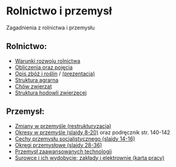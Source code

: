 # Rolnictwo i przemysł
Zagadnienia z rolnictwa i przemysłu

## Rolnictwo:
- [Warunki rozwoju rolnictwa](https://www.geografia24.eu/geo_prezentacje_pr_3/303_5_gospodarka_polski/r3_5_01a.pdf)
- [Obliczenia oraz pojęcia](obliczenia.md)
- [Opis zbóż i roślin](zboza_i_inne.md) / [(prezentacja)](https://www.geografia24.eu/geo_prezentacje_pr_3/303_5_gospodarka_polski/r3_5_03a.pdf)
- [Struktura agrarna](agrarna.md)
- [Chów zwierząt](https://www.geografia24.eu/geo_prezentacje_pr_3/303_5_gospodarka_polski/r3_5_04a.pdf)
- [Struktura hodowli zwierzęcej](struktura_hodowli.png)

## Przemysł:
- [Zmiany w przemyśle (restrukturyzacja)](przemys_zmiany.md)
- [Okresy w przemyśle (slajdy 8-20)](https://www.geografia24.eu/geo_prezentacje_pr_3/303_5_gospodarka_polski/r3_5_06a.pdf) oraz podręcznik str. 140-142
- [Cechy przemysłu socjalistycznego (slajdy 14-16)](https://www.geografia24.eu/geo_prezentacje_pr_3/303_5_gospodarka_polski/r3_5_06a.pdf)
- [Okręgi przemysłowe (slajdy 28-36)](https://www.geografia24.eu/geo_prezentacje_pr_3/303_5_gospodarka_polski/r3_5_06a.pdf)
- [Przemysł zaawansowanych technologii](https://www.geografia24.eu/geo_prezentacje_pr_3/303_5_gospodarka_polski/r3_5_07a.pdf)
- [Surowce i ich wydobycie; zakłady i elektrownie (karta pracy)](karta.pdf)
